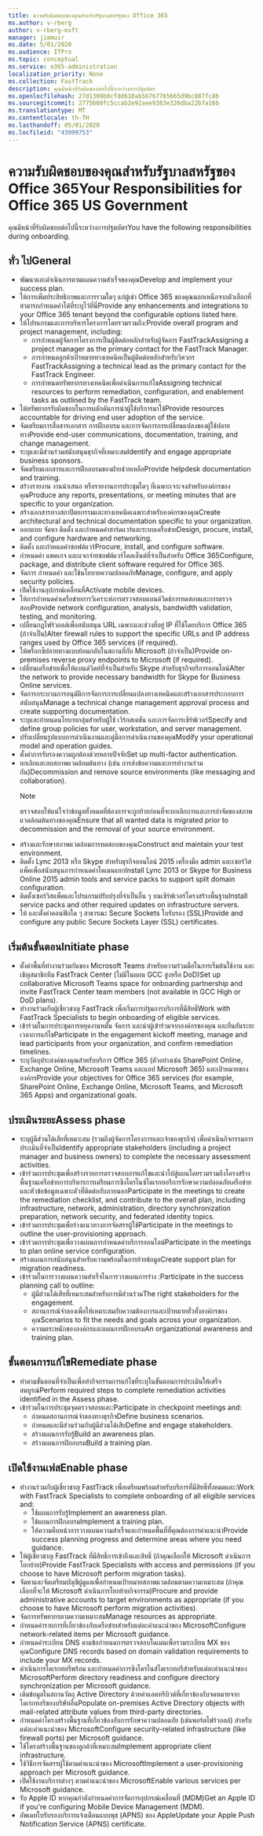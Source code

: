 ```yaml
---
title: ความรับผิดชอบของคุณสําหรับรัฐบาลสหรัฐของ Office 365
ms.author: v-rberg
author: v-rberg-msft
manager: jimmuir
ms.date: 5/01/2020
ms.audience: ITPro
ms.topic: conceptual
ms.service: o365-administration
localization_priority: None
ms.collection: FastTrack
description: คุณมีหน้าที่รับผิดชอบต่อไปนี้ระหว่างการปฐมบัตร
ms.openlocfilehash: 27d1309b0cfdd610ab56767765665d9bc887fc8b
ms.sourcegitcommit: 2775660fc5ccab2e92aee9383e326dba22b7a16b
ms.translationtype: MT
ms.contentlocale: th-TH
ms.lasthandoff: 05/01/2020
ms.locfileid: "43999753"
---
```

# <a name="your-responsibilities-for-office-365-us-government"></a><span data-ttu-id="ed519-103">ความรับผิดชอบของคุณสําหรับรัฐบาลสหรัฐของ Office 365</span><span class="sxs-lookup"><span data-stu-id="ed519-103">Your Responsibilities for Office 365 US Government</span></span>

<span data-ttu-id="ed519-104">คุณมีหน้าที่รับผิดชอบต่อไปนี้ระหว่างการปฐมบัตร</span><span class="sxs-lookup"><span data-stu-id="ed519-104">You have the following responsibilities during onboarding.</span></span>
  
## <a name="general"></a><span data-ttu-id="ed519-105">ทั่ว ไป</span><span class="sxs-lookup"><span data-stu-id="ed519-105">General</span></span>

- <span data-ttu-id="ed519-106">พัฒนาและดําเนินการตามแผนความสําเร็จของคุณ</span><span class="sxs-lookup"><span data-stu-id="ed519-106">Develop and implement your success plan.</span></span>   
- <span data-ttu-id="ed519-107">ให้การเพิ่มประสิทธิภาพและการรวมใดๆ แก่ผู้เช่า Office 365 ของคุณนอกเหนือจากตัวเลือกที่สามารถกําหนดค่าได้ที่ระบุไว้ที่นี่</span><span class="sxs-lookup"><span data-stu-id="ed519-107">Provide any enhancements and integrations to your Office 365 tenant beyond the configurable options listed here.</span></span>    
- <span data-ttu-id="ed519-108">ให้โปรแกรมและการบริหารโครงการโดยรวมรวมถึง:</span><span class="sxs-lookup"><span data-stu-id="ed519-108">Provide overall program and project management, including:</span></span>     
  - <span data-ttu-id="ed519-109">การกําหนดผู้จัดการโครงการเป็นผู้ติดต่อหลักสําหรับผู้จัดการ FastTrack</span><span class="sxs-lookup"><span data-stu-id="ed519-109">Assigning a project manager as the primary contact for the FastTrack Manager.</span></span>   
  - <span data-ttu-id="ed519-110">การกําหนดลูกค้าเป้าหมายทางเทคนิคเป็นผู้ติดต่อหลักสําหรับวิศวกร FastTrack</span><span class="sxs-lookup"><span data-stu-id="ed519-110">Assigning a technical lead as the primary contact for the FastTrack Engineer.</span></span>  
  - <span data-ttu-id="ed519-111">การกําหนดทรัพยากรทางเทคนิคเพื่อดําเนินการแก้ไข</span><span class="sxs-lookup"><span data-stu-id="ed519-111">Assigning technical resources to perform remediation, configuration, and enablement tasks as outlined by the FastTrack team.</span></span>   
- <span data-ttu-id="ed519-112">ให้ทรัพยากรรับผิดชอบในการผลักดันการนําผู้ใช้บริการมาใช้</span><span class="sxs-lookup"><span data-stu-id="ed519-112">Provide resources accountable for driving end user adoption of the service.</span></span>    
- <span data-ttu-id="ed519-113">จัดเตรียมการสื่อสารเอกสาร การฝึกอบรม และการจัดการการเปลี่ยนแปลงของผู้ใช้ปลายทาง</span><span class="sxs-lookup"><span data-stu-id="ed519-113">Provide end-user communications, documentation, training, and change management.</span></span>    
- <span data-ttu-id="ed519-114">ระบุและมีส่วนร่วมสนับสนุนธุรกิจที่เหมาะสม</span><span class="sxs-lookup"><span data-stu-id="ed519-114">Identify and engage appropriate business sponsors.</span></span>     
- <span data-ttu-id="ed519-115">จัดเตรียมเอกสารและการฝึกอบรมของฝ่ายช่วยเหลือ</span><span class="sxs-lookup"><span data-stu-id="ed519-115">Provide helpdesk documentation and training.</span></span>     
- <span data-ttu-id="ed519-116">สร้างรายงาน งานนําเสนอ หรือรายงานการประชุมใดๆ ที่เฉพาะเจาะจงสําหรับองค์กรของคุณ</span><span class="sxs-lookup"><span data-stu-id="ed519-116">Produce any reports, presentations, or meeting minutes that are specific to your organization.</span></span>     
- <span data-ttu-id="ed519-117">สร้างเอกสารทางสถาปัตยกรรมและทางเทคนิคเฉพาะสําหรับองค์กรของคุณ</span><span class="sxs-lookup"><span data-stu-id="ed519-117">Create architectural and technical documentation specific to your organization.</span></span>     
- <span data-ttu-id="ed519-118">ออกแบบ จัดหา ติดตั้ง และกําหนดค่าฮาร์ดแวร์และระบบเครือข่าย</span><span class="sxs-lookup"><span data-stu-id="ed519-118">Design, procure, install, and configure hardware and networking.</span></span>    
- <span data-ttu-id="ed519-119">ติดตั้ง และกําหนดค่าซอฟต์แวร์</span><span class="sxs-lookup"><span data-stu-id="ed519-119">Procure, install, and configure software.</span></span>     
- <span data-ttu-id="ed519-120">กําหนดค่า แพคเกจ และแจกจ่ายซอฟต์แวร์ไคลเอ็นต์ที่จําเป็นสําหรับ Office 365</span><span class="sxs-lookup"><span data-stu-id="ed519-120">Configure, package, and distribute client software required for Office 365.</span></span>    
- <span data-ttu-id="ed519-121">จัดการ กําหนดค่า และใช้นโยบายความปลอดภัย</span><span class="sxs-lookup"><span data-stu-id="ed519-121">Manage, configure, and apply security policies.</span></span>    
- <span data-ttu-id="ed519-122">เปิดใช้งานอุปกรณ์เคลื่อนที่</span><span class="sxs-lookup"><span data-stu-id="ed519-122">Activate mobile devices.</span></span>    
- <span data-ttu-id="ed519-123">ให้การกําหนดค่าเครือข่ายการวิเคราะห์การตรวจสอบแบนด์วิดธ์การทดสอบและการตรวจสอบ</span><span class="sxs-lookup"><span data-stu-id="ed519-123">Provide network configuration, analysis, bandwidth validation, testing, and monitoring.</span></span> 
- <span data-ttu-id="ed519-124">เปลี่ยนกฎไฟร์วอลล์เพื่อสนับสนุน URL เฉพาะและช่วงที่อยู่ IP ที่ใช้โดยบริการ Office 365 (ถ้าจําเป็น)</span><span class="sxs-lookup"><span data-stu-id="ed519-124">Alter firewall rules to support the specific URLs and IP address ranges used by Office 365 services (if required).</span></span>
- <span data-ttu-id="ed519-125">ให้พร็อกซีปลายทางแบบย้อนกลับในสถานที่กับ Microsoft (ถ้าจําเป็น)</span><span class="sxs-lookup"><span data-stu-id="ed519-125">Provide on-premises reverse proxy endpoints to Microsoft (if required).</span></span>     
- <span data-ttu-id="ed519-126">เปลี่ยนเครือข่ายเพื่อให้แบนด์วิดท์ที่จําเป็นสําหรับ Skype สําหรับธุรกิจบริการออนไลน์</span><span class="sxs-lookup"><span data-stu-id="ed519-126">Alter the network to provide necessary bandwidth for Skype for Business Online services.</span></span>   
- <span data-ttu-id="ed519-127">จัดการกระบวนการอนุมัติการจัดการการเปลี่ยนแปลงทางเทคนิคและสร้างเอกสารประกอบการสนับสนุน</span><span class="sxs-lookup"><span data-stu-id="ed519-127">Manage a technical change management approval process and create supporting documentation.</span></span>    
- <span data-ttu-id="ed519-128">ระบุและกําหนดนโยบายกลุ่มสําหรับผู้ใช้ เวิร์กสเตชัน และการจัดการเซิร์ฟเวอร์</span><span class="sxs-lookup"><span data-stu-id="ed519-128">Specify and define group policies for user, workstation, and server management.</span></span>    
- <span data-ttu-id="ed519-129">ปรับเปลี่ยนรูปแบบการดําเนินงานและคู่มือการดําเนินงานของคุณ</span><span class="sxs-lookup"><span data-stu-id="ed519-129">Modify your operational model and operation guides.</span></span>   
- <span data-ttu-id="ed519-130">ตั้งค่าการรับรองความถูกต้องด้วยหลายปัจจัย</span><span class="sxs-lookup"><span data-stu-id="ed519-130">Set up multi-factor authentication.</span></span>   
- <span data-ttu-id="ed519-131">ยกเลิกและลบสภาพแวดล้อมต้นทาง (เช่น การส่งข้อความและการทํางานร่วมกัน)</span><span class="sxs-lookup"><span data-stu-id="ed519-131">Decommission and remove source environments (like messaging and collaboration).</span></span> 
    > [!NOTE]
    > <span data-ttu-id="ed519-132">ตรวจสอบให้แน่ใจว่าข้อมูลทั้งหมดที่ต้องการจะถูกย้ายก่อนที่จะยกเลิกการและการกําจัดของสภาพแวดล้อมต้นทางของคุณ</span><span class="sxs-lookup"><span data-stu-id="ed519-132">Ensure that all wanted data is migrated prior to decommission and the removal of your source environment.</span></span>   
- <span data-ttu-id="ed519-133">สร้างและรักษาสภาพแวดล้อมการทดสอบของคุณ</span><span class="sxs-lookup"><span data-stu-id="ed519-133">Construct and maintain your test environment.</span></span>  
- <span data-ttu-id="ed519-134">ติดตั้ง Lync 2013 หรือ Skype สําหรับธุรกิจออนไลน์ 2015 เครื่องมือ admin และเซอร์วิสแพ็คเพื่อสนับสนุนการกําหนดค่าโดเมนแยก</span><span class="sxs-lookup"><span data-stu-id="ed519-134">Install Lync 2013 or Skype for Business Online 2015 admin tools and service packs to support split domain configuration.</span></span>    
- <span data-ttu-id="ed519-135">ติดตั้งเซอร์วิสแพ็คและโปรแกรมปรับปรุงที่จําเป็นอื่น ๆ บนเซิร์ฟเวอร์โครงสร้างพื้นฐาน</span><span class="sxs-lookup"><span data-stu-id="ed519-135">Install service packs and other required updates on infrastructure servers.</span></span>     
- <span data-ttu-id="ed519-136">ให้ และตั้งค่าคอนฟิกใด ๆ สาธารณะ Secure Sockets ใบรับรอง (SSL)</span><span class="sxs-lookup"><span data-stu-id="ed519-136">Provide and configure any public Secure Sockets Layer (SSL) certificates.</span></span> 
    
## <a name="initiate-phase"></a><span data-ttu-id="ed519-137">เริ่มต้นขั้นตอน</span><span class="sxs-lookup"><span data-stu-id="ed519-137">Initiate phase</span></span>

- <span data-ttu-id="ed519-138">ตั้งค่าพื้นที่ทํางานร่วมกันของ Microsoft Teams สําหรับความร่วมมือในการเริ่มต้นใช้งาน และเชิญสมาชิกทีม FastTrack Center (ไม่มีในแผน GCC สูงหรือ DoD)</span><span class="sxs-lookup"><span data-stu-id="ed519-138">Set up collaborative Microsoft Teams space for onboarding partnership and invite FastTrack Center team members (not available in GCC High or DoD plans).</span></span>   
- <span data-ttu-id="ed519-139">ทํางานร่วมกับผู้เชี่ยวชาญ FastTrack เพื่อเริ่มการปฐมการบริการที่มีสิทธิ์</span><span class="sxs-lookup"><span data-stu-id="ed519-139">Work with FastTrack Specialists to begin onboarding of eligible services.</span></span>    
- <span data-ttu-id="ed519-140">เข้าร่วมในการประชุมการหยุดงานหมั้น จัดการ และนําผู้เข้าร่วมจากองค์กรของคุณ และยืนยันระยะเวลาการแก้ไข</span><span class="sxs-lookup"><span data-stu-id="ed519-140">Participate in the engagement kickoff meeting, manage and lead participants from your organization, and confirm remediation timelines.</span></span>    
- <span data-ttu-id="ed519-141">ระบุวัตถุประสงค์ของคุณสําหรับบริการ Office 365 (ตัวอย่างเช่น SharePoint Online, Exchange Online, Microsoft Teams และแอป Microsoft 365) และเป้าหมายขององค์กร</span><span class="sxs-lookup"><span data-stu-id="ed519-141">Provide your objectives for Office 365 services (for example, SharePoint Online, Exchange Online, Microsoft Teams, and Microsoft 365 Apps) and organizational goals.</span></span>
    
## <a name="assess-phase"></a><span data-ttu-id="ed519-142">ประเมินระยะ</span><span class="sxs-lookup"><span data-stu-id="ed519-142">Assess phase</span></span>

- <span data-ttu-id="ed519-143">ระบุผู้มีส่วนได้เสียที่เหมาะสม (รวมถึงผู้จัดการโครงการและเจ้าของธุรกิจ) เพื่อดําเนินกิจกรรมการประเมินที่จําเป็น</span><span class="sxs-lookup"><span data-stu-id="ed519-143">Identify appropriate stakeholders (including a project manager and business owners) to complete the necessary assessment activities.</span></span>    
- <span data-ttu-id="ed519-144">เข้าร่วมการประชุมเพื่อสร้างรายการตรวจสอบการแก้ไขและนําไปสู่แผนโดยรวมรวมถึงโครงสร้างพื้นฐานเครือข่ายการบริหารการเตรียมการซิงโครไนซ์ไดเรกทอรีการรักษาความปลอดภัยเครือข่ายและหัวข้อข้อมูลเฉพาะตัวที่ติดต่อกับภายนอก</span><span class="sxs-lookup"><span data-stu-id="ed519-144">Participate in the meetings to create the remediation checklist, and contribute to the overall plan, including infrastructure, network, administration, directory synchronization preparation, network security, and federated identity topics.</span></span> 
- <span data-ttu-id="ed519-145">เข้าร่วมการประชุมเพื่อร่างแนวทางการจัดสรรผู้ใช้</span><span class="sxs-lookup"><span data-stu-id="ed519-145">Participate in the meetings to outline the user-provisioning approach.</span></span>     
- <span data-ttu-id="ed519-146">เข้าร่วมการประชุมเพื่อวางแผนการกําหนดค่าบริการออนไลน์</span><span class="sxs-lookup"><span data-stu-id="ed519-146">Participate in the meetings to plan online service configuration.</span></span>    
- <span data-ttu-id="ed519-147">สร้างแผนการสนับสนุนสําหรับความพร้อมในการย้ายข้อมูล</span><span class="sxs-lookup"><span data-stu-id="ed519-147">Create support plan for migration readiness.</span></span>    
- <span data-ttu-id="ed519-148">เข้าร่วมในการวางแผนความสําเร็จในการวางแผนการร่าง :</span><span class="sxs-lookup"><span data-stu-id="ed519-148">Participate in the success planning call to outline:</span></span>   
  - <span data-ttu-id="ed519-149">ผู้มีส่วนได้เสียที่เหมาะสมสําหรับการมีส่วนร่วม</span><span class="sxs-lookup"><span data-stu-id="ed519-149">The right stakeholders for the engagement.</span></span>   
  - <span data-ttu-id="ed519-150">สถานการณ์จําลองเพื่อให้เหมาะสมกับความต้องการและเป้าหมายทั่วทั้งองค์กรของคุณ</span><span class="sxs-lookup"><span data-stu-id="ed519-150">Scenarios to fit the needs and goals across your organization.</span></span>   
  - <span data-ttu-id="ed519-151">ความตระหนักขององค์กรและแผนการฝึกอบรม</span><span class="sxs-lookup"><span data-stu-id="ed519-151">An organizational awareness and training plan.</span></span>
    
## <a name="remediate-phase"></a><span data-ttu-id="ed519-152">ขั้นตอนการแก้ไข</span><span class="sxs-lookup"><span data-stu-id="ed519-152">Remediate phase</span></span>

- <span data-ttu-id="ed519-153">ทําตามขั้นตอนที่จําเป็นเพื่อทํากิจกรรมการแก้ไขที่ระบุในขั้นตอนการประเมินให้เสร็จสมบูรณ์</span><span class="sxs-lookup"><span data-stu-id="ed519-153">Perform required steps to complete remediation activities identified in the Assess phase.</span></span>  
- <span data-ttu-id="ed519-154">เข้าร่วมในการประชุมจุดตรวจสอบและ:</span><span class="sxs-lookup"><span data-stu-id="ed519-154">Participate in checkpoint meetings and:</span></span>   
  - <span data-ttu-id="ed519-155">กําหนดสถานการณ์จําลองทางธุรกิจ</span><span class="sxs-lookup"><span data-stu-id="ed519-155">Define business scenarios.</span></span>  
  - <span data-ttu-id="ed519-156">กําหนดและมีส่วนร่วมกับผู้มีส่วนได้เสีย</span><span class="sxs-lookup"><span data-stu-id="ed519-156">Define and engage stakeholders.</span></span>  
  - <span data-ttu-id="ed519-157">สร้างแผนการรับรู้</span><span class="sxs-lookup"><span data-stu-id="ed519-157">Build an awareness plan.</span></span> 
  - <span data-ttu-id="ed519-158">สร้างแผนการฝึกอบรม</span><span class="sxs-lookup"><span data-stu-id="ed519-158">Build a training plan.</span></span>
    
## <a name="enable-phase"></a><span data-ttu-id="ed519-159">เปิดใช้งานเฟส</span><span class="sxs-lookup"><span data-stu-id="ed519-159">Enable phase</span></span>

- <span data-ttu-id="ed519-160">ทํางานร่วมกับผู้เชี่ยวชาญ FastTrack เพื่อเตรียมพร้อมสําหรับบริการที่มีสิทธิ์ทั้งหมดและ:</span><span class="sxs-lookup"><span data-stu-id="ed519-160">Work with FastTrack Specialists to complete onboarding of all eligible services and:</span></span>  
  - <span data-ttu-id="ed519-161">ใช้แผนการรับรู้</span><span class="sxs-lookup"><span data-stu-id="ed519-161">Implement an awareness plan.</span></span>   
  - <span data-ttu-id="ed519-162">ใช้แผนการฝึกอบรม</span><span class="sxs-lookup"><span data-stu-id="ed519-162">Implement a training plan.</span></span>   
  - <span data-ttu-id="ed519-163">ให้ความคืบหน้าการวางแผนความสําเร็จและกําหนดพื้นที่ที่คุณต้องการคําแนะนํา</span><span class="sxs-lookup"><span data-stu-id="ed519-163">Provide success planning progress and determine areas where you need guidance.</span></span>  
- <span data-ttu-id="ed519-164">ให้ผู้เชี่ยวชาญ FastTrack ที่มีสิทธิ์การเข้าถึงและสิทธิ์ (ถ้าคุณเลือกให้ Microsoft ดําเนินการโยกย้าย)</span><span class="sxs-lookup"><span data-stu-id="ed519-164">Provide FastTrack Specialists with access and permissions (if you choose to have Microsoft perform migration tasks).</span></span>   
- <span data-ttu-id="ed519-165">จัดหาและจัดเตรียมบัญชีผู้ดูแลเพื่อกําหนดเป้าหมายสภาพแวดล้อมตามความเหมาะสม (ถ้าคุณเลือกที่จะให้ Microsoft ดําเนินการโยกย้ายกิจกรรม)</span><span class="sxs-lookup"><span data-stu-id="ed519-165">Procure and provide administrative accounts to target environments as appropriate (if you choose to have Microsoft perform migration activities).</span></span>    
- <span data-ttu-id="ed519-166">จัดการทรัพยากรตามความเหมาะสม</span><span class="sxs-lookup"><span data-stu-id="ed519-166">Manage resources as appropriate.</span></span>     
- <span data-ttu-id="ed519-167">กําหนดค่ารายการที่เกี่ยวข้องกับเครือข่ายสําหรับแต่ละคําแนะนําของ Microsoft</span><span class="sxs-lookup"><span data-stu-id="ed519-167">Configure network-related items per Microsoft guidance.</span></span>    
- <span data-ttu-id="ed519-168">กําหนดค่าระเบียน DNS ตามข้อกําหนดการตรวจสอบโดเมนเพื่อรวมระเบียน MX ของคุณ</span><span class="sxs-lookup"><span data-stu-id="ed519-168">Configure DNS records based on domain validation requirements to include your MX records.</span></span>    
- <span data-ttu-id="ed519-169">ดําเนินการไดเรกทอรีพร้อม และกําหนดค่าการซิงโครไนส์ไดเรกทอรีสําหรับแต่ละคําแนะนําของ Microsoft</span><span class="sxs-lookup"><span data-stu-id="ed519-169">Perform directory readiness and configure directory synchronization per Microsoft guidance.</span></span>   
- <span data-ttu-id="ed519-170">เติมข้อมูลในสถานวัตถุ Active Directory ด้วยค่าแอตทริบิวต์ที่เกี่ยวข้องกับจดหมายจากไดเรกทอรีของบริษัทอื่น</span><span class="sxs-lookup"><span data-stu-id="ed519-170">Populate on-premises Active Directory objects with mail-related attribute values from third-party directories.</span></span>    
- <span data-ttu-id="ed519-171">กําหนดค่าโครงสร้างพื้นฐานที่เกี่ยวข้องกับการรักษาความปลอดภัย (เช่นพอร์ตไฟร์วอลล์) สําหรับแต่ละคําแนะนําของ Microsoft</span><span class="sxs-lookup"><span data-stu-id="ed519-171">Configure security-related infrastructure (like firewall ports) per Microsoft guidance.</span></span>    
- <span data-ttu-id="ed519-172">ใช้โครงสร้างพื้นฐานของลูกค้าที่เหมาะสม</span><span class="sxs-lookup"><span data-stu-id="ed519-172">Implement appropriate client infrastructure.</span></span>   
- <span data-ttu-id="ed519-173">ใช้วิธีการจัดสรรผู้ใช้ตามคําแนะนําของ Microsoft</span><span class="sxs-lookup"><span data-stu-id="ed519-173">Implement a user-provisioning approach per Microsoft guidance.</span></span>    
- <span data-ttu-id="ed519-174">เปิดใช้งานบริการต่างๆ ตามคําแนะนําของ Microsoft</span><span class="sxs-lookup"><span data-stu-id="ed519-174">Enable various services per Microsoft guidance.</span></span>    
- <span data-ttu-id="ed519-175">รับ Apple ID หากคุณกําลังกําหนดค่าการจัดการอุปกรณ์เคลื่อนที่ (MDM)</span><span class="sxs-lookup"><span data-stu-id="ed519-175">Get an Apple ID if you're configuring Mobile Device Management (MDM).</span></span>   
- <span data-ttu-id="ed519-176">อัพเดทใบรับรองบริการแจ้งเตือนแบบพุช (APNS) ของ Apple</span><span class="sxs-lookup"><span data-stu-id="ed519-176">Update your Apple Push Notification Service (APNS) certificate.</span></span>
  